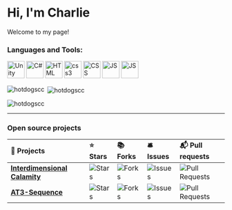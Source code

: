 <h1>Hi, I'm Charlie</h1>


<p>Welcome to my page!</p>
<h3 align="left">Languages and Tools:</h3>
<p align="left"> <img src="https://cdn-icons-png.flaticon.com/512/5969/5969346.png" alt="Unity" width="40" height="40"/>
<img src="https://seeklogo.com/images/C/c-sharp-c-logo-02F17714BA-seeklogo.com.png" alt="C#" width="40" height="40"/>
<img src="https://upload.wikimedia.org/wikipedia/commons/thumb/c/c3/Python-logo-notext.svg/935px-Python-logo-notext.svg.png" alt="HTML" width="40" height="40"/>
<img src="https://cdn.icon-icons.com/icons2/1488/PNG/512/5352-html5_102567.png" alt="css3" width="40" height="40"/>
<img src="https://upload.wikimedia.org/wikipedia/commons/thumb/6/62/CSS3_logo.svg/800px-CSS3_logo.svg.png" alt="CSS" width="40" height="40"/>
<img src="https://upload.wikimedia.org/wikipedia/commons/thumb/6/6a/JavaScript-logo.png/800px-JavaScript-logo.png" alt="JS" width="40" height="40"/>
<img src="https://seeklogo.com/images/A/azure-sql-database-logo-D7A32C9CD9-seeklogo.com.png" alt="JS" width="40" height="40"/>
</p>

<p><img align="left" src="https://github-readme-stats.vercel.app/api/top-langs?username=hotdogscc&show_icons=true&locale=en&layout=compact&theme=tokyonight" alt="hotdogscc" /></p>

<p>&nbsp;<img align="center" src="https://github-readme-stats.vercel.app/api?username=hotdogscc&show_icons=true&locale=en&theme=tokyonight" alt="hotdogscc" /></p>

<p><img align="center" src="https://github-readme-streak-stats.herokuapp.com/?user=hotdogscc&theme=tokyonight" alt="hotdogscc" /></p>

---

<h3><b>Open source projects</b></h3>
<table>
  <theadalign="center>
    <tr border: none;>
      <td><b>🎁 Projects</b></td>
      <td><b>⭐ Stars</b></td>
      <td><b>📚 Forks</b></td>
      <td><b>🛎 Issues</b></td>
      <td><b>📬 Pull requests</b></td>
    </tr>
  </thead>
  <tbody>
	  <tr>
		  <td><a href="https://github.com/HotdogsCC/Interdimensional-Calamity"><b>Interdimensional Calamity</b></a></td>
      <td><img alt="Stars" src="https://img.shields.io/github/stars/HotdogsCC/Interdimensional-Calamity?style=flat-square&labelColor=343b41"/></td>
      <td><img alt="Forks" src="https://img.shields.io/github/forks/HotdogsCC/Interdimensional-Calamity?style=flat-square&labelColor=343b41"/></td>
      <td><img alt="Issues" src="https://img.shields.io/github/issues/HotdogsCC/Interdimensional-Calamity?style=flat-square&labelColor=343b41"/></td>
      <td><img alt="Pull Requests" src="https://img.shields.io/github/issues-pr/HotdogsCC/Interdimensional-Calamity?style=flat-square&labelColor=343b41"/></td>
    </tr>
		<tr>
	    <td><a href="https://github.com/HotdogsCC/AT3-Sequence"><b>AT3-Sequence</b></a></td>
      <td><img alt="Stars" src="https://img.shields.io/github/stars/HotdogsCC/AT3-Sequence?style=flat-square&labelColor=343b41"/></td>
      <td><img alt="Forks" src="https://img.shields.io/github/forks/HotdogsCC/AT3-Sequence?style=flat-square&labelColor=343b41"/></td>
      <td><img alt="Issues" src="https://img.shields.io/github/issues/HotdogsCC/AT3-Sequence?style=flat-square&labelColor=343b41"/></td>
      <td><img alt="Pull Requests" src="https://img.shields.io/github/issues-pr/HotdogsCC/AT3-Sequence?style=flat-square&labelColor=343b41"/></td>
    </tr>
  </tbody>
</table>

